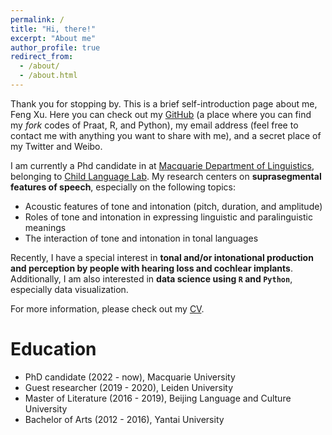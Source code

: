 ```yaml
---
permalink: /
title: "Hi, there!"
excerpt: "About me"
author_profile: true
redirect_from: 
  - /about/
  - /about.html
---
```


Thank you for stopping by. This is a brief self-introduction page about me, Feng Xu. Here you can check out my [GitHub](https://github.com/FengFred) (a place where you can find my *fork* codes of Praat, R, and Python), my email address (feel free to contact me with anything you want to share with me), and a secret place of my Twitter and Weibo.

I am currently a Phd candidate in at [Macquarie Department of Linguistics](https://www.mq.edu.au/about/about-the-university/our-faculties/medicine-and-health-sciences/departments-and-centres/department-of-linguistics), belonging to [Child Language Lab](https://www.mq.edu.au/about/about-the-university/our-faculties/medicine-and-health-sciences/departments-and-centres/department-of-linguistics/our-research/child-language-acquisition/child-language-lab). My research centers on **suprasegmental features of speech**, especially on the following topics:

- Acoustic features of tone and intonation (pitch, duration, and amplitude)
- Roles of tone and intonation in expressing linguistic and paralinguistic meanings
- The interaction of tone and intonation in tonal languages

Recently, I have a special interest in **tonal and/or intonational production and perception by people with hearing loss and cochlear implants**. Additionally, I am also interested in **data science using `R` and `Python`**, especially data visualization.

For more information, please check out my [CV](http://49.234.128.142/CV_Xu.pdf).

# Education

* PhD candidate (2022 - now), Macquarie University
* Guest researcher (2019 - 2020), Leiden University
* Master of Literature (2016 - 2019), Beijing Language and Culture University
* Bachelor of Arts (2012 - 2016), Yantai University

